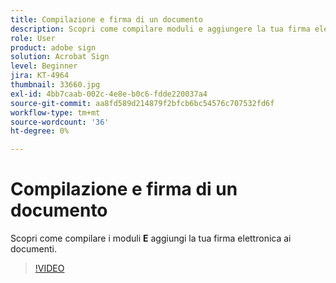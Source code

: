 ```yaml
---
title: Compilazione e firma di un documento
description: Scopri come compilare moduli e aggiungere la tua firma elettronica ai documenti
role: User
product: adobe sign
solution: Acrobat Sign
level: Beginner
jira: KT-4964
thumbnail: 33660.jpg
exl-id: 4bb7caab-002c-4e8e-b0c6-fdde220037a4
source-git-commit: aa8fd589d214879f2bfcb6bc54576c707532fd6f
workflow-type: tm+mt
source-wordcount: '36'
ht-degree: 0%

---
```


# Compilazione e firma di un documento

Scopri come compilare i moduli **E** aggiungi la tua firma elettronica ai documenti.

>[!VIDEO](https://video.tv.adobe.com/v/33660?quality=12&learn=on&hidetitle=true)
